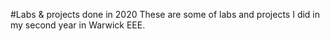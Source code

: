 #Labs & projects done in 2020
These are some of labs and projects I did in my second year in Warwick EEE.
